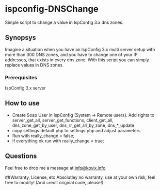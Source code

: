 # ispconfig-DNSChange

Simple script to change a value in IspConfig 3.x dns zones.

## Synopsys

Imagine a situation when you have an IspConfig 3.x multi server setup with more than 300 DNS zones, and you have to change one of your IP addresses, that exists in every dns zone. With this script you can simply replace values in DNS zones.

### Prerequisites
IspConfig 3.x server

## How to use

* Create Soap User in IspConfig (System -> Remote users). Add rights to server_get_all, server_get_functions, client_get_all, dns_zone_get_by_user, dns_rr_get_all_by_zone, dns_*_update
* copy settings.default.php to settings.php and adjust parameters
* Run with really_change = false;
* If everything ok run with really_change = true;


## Questions
Feel free to drop me a message at info@kovix.info

##Warranty, License, etc
Absolutley no warranty, use at your own risk, feel free to modify! (And credit original code, please!)